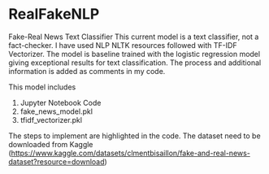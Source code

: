 # RealFakeNLP
Fake-Real News Text Classifier 
This current model is a text classifier, not a fact-checker.
I have used NLP NLTK resources followed with TF-IDF Vectorizer.
The model is baseline trained with the logistic regression model giving exceptional results for text classification.
The process and additional information is added as comments in my code.

This model includes
1) Jupyter Notebook Code
2) fake_news_model.pkl
3) tfidf_vectorizer.pkl

The steps to implement are highlighted in the code.
The dataset need to be downloaded from Kaggle (https://www.kaggle.com/datasets/clmentbisaillon/fake-and-real-news-dataset?resource=download)
